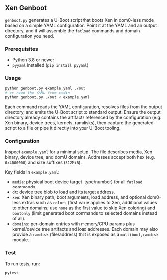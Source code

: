 ## Xen Genboot

`genboot.py` generates a U-Boot script that boots Xen in dom0-less mode based on a simple YAML configuration. Point it at the YAML and an output directory, and it will assemble the `fatload` commands and domain configuration you need.

### Prerequisites

- Python 3.8 or newer
- `pyyaml` installed (`pip install pyyaml`)

### Usage

```bash
python genboot.py example.yaml ./out
# or read the YAML from stdin
python genboot.py ./out < example.yaml
```

Each command reads the YAML configuration, resolves files from the output directory, and emits the U-Boot script to standard output. Ensure the output directory already contains the artifacts referenced by the configuration (e.g. Xen binary, device trees, kernels, ramdisks), then capture the generated script to a file or pipe it directly into your U-Boot tooling.

### Configuration

Inspect `example.yaml` for a minimal setup. The file describes media, Xen binary, device tree, and domU domains. Addresses accept both hex (e.g. `0x4000000`) and size suffixes (`512MiB`).

Key fields in `example.yaml`:

- `media`: physical boot device target (type/number) for all `fatload` commands.
- `dt`: device tree blob to load and its target address.
- `xen`: Xen binary path, boot arguments, load address, and optional dom0-less extras such as `colors` (first value applies to Xen, additional values to other domains; use `none` as the first value to skip Xen coloring) and `bootonly` (limit generated boot commands to selected domains instead of all).
- `domains`: per-domain entries with memory/CPU params plus kernel/device tree artifacts and load addresses. Each domain may also provide a `ramdisk` (file/address) that is exposed as a `multiboot,ramdisk` module.

### Test

To run tests, run:

```
pytest
```
